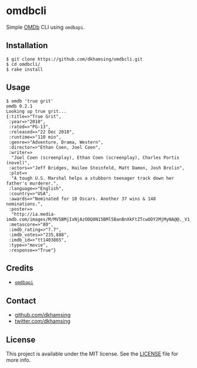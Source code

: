 # omdbcli

Simple [OMDb](http://omdbapi.com/) CLI using `omdbapi`.

## Installation

```shell
$ git clone https://github.com/dkhamsing/omdbcli.git
$ cd omdbcli/
$ rake install
```

## Usage

```shell
$ omdb 'true grit'
omdb 0.2.1
Looking up true grit...
{:title=>"True Grit",
 :year=>"2010",
 :rated=>"PG-13",
 :released=>"22 Dec 2010",
 :runtime=>"110 min",
 :genre=>"Adventure, Drama, Western",
 :director=>"Ethan Coen, Joel Coen",
 :writer=>
  "Joel Coen (screenplay), Ethan Coen (screenplay), Charles Portis (novel)",
 :actors=>"Jeff Bridges, Hailee Steinfeld, Matt Damon, Josh Brolin",
 :plot=>
  "A tough U.S. Marshal helps a stubborn teenager track down her father's murderer.",
 :language=>"English",
 :country=>"USA",
 :awards=>"Nominated for 10 Oscars. Another 37 wins & 148 nominations.",
 :poster=>
  "http://ia.media-imdb.com/images/M/MV5BMjIxNjAzODQ0N15BMl5BanBnXkFtZTcwODY2MjMyNA@@._V1_SX300.jpg",
 :metascore=>"80",
 :imdb_rating=>"7.7",
 :imdb_votes=>"235,888",
 :imdb_id=>"tt1403865",
 :type=>"movie",
 :response=>"True"}
```

## Credits

- [`omdbapi`](https://github.com/caseyscarborough/omdbapi)

## Contact

- [github.com/dkhamsing](https://github.com/dkhamsing)
- [twitter.com/dkhamsing](https://twitter.com/dkhamsing)

## License

This project is available under the MIT license. See the [LICENSE](LICENSE) file for more info.
